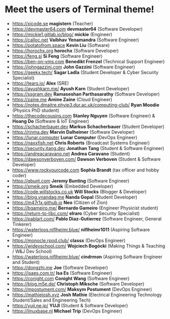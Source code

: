 # Meet the users of Terminal theme!
- https://xicode.se **magistern** (Teacher)
- https://devmaster64.com **devmaster64** (Software Developer)
- https://mickie1.gitlab.io/blog/ **mickie** (Engineer)
- https://calloc.net **Vaibhav Yenamandra** (Software Engineer)
- https://potatofrom.space **Kevin Liu** (Software)
- https://horochx.org **horochx** (Software Developer)
- https://feng.si **Si Feng** (Software Engineer)
- https://ben-on-vms.com **Benedikt Frenzel** (Technical Support Engineer)
- https://johngazzini.com **John Gazzini** (Software Engineer)
- https://geekx.tech/ **Sagar Ladla** (Student Developer & Cyber Security Specialist)
- https://tears.io/ **Alex** (SRE)
- https://ayushkarn.me/ **Ayush Karn** (Student Developer)
- https://ssgram.dev **Ramaseshan Parthasarathy** (Software Developer)
- https://zaine.me **Amine Zaine** (Cloud Engineer)
- https://notes.dmaitre.phyip3.dur.ac.uk/computing-club/ **Ryan Moodie** (Physics PhD student)
- https://thecodecousins.com **Stanley Nguyen** (Software Engineer) & **Hoang Do** (Software & IoT Engineer)
- https://schacherbauer.dev **Markus Schacherbauer** (Student Developer)
- https://rinma.dev **Marvin Dalheimer** (Software Developer)
- https://lunar.computer **Lunar Computer** (DevOps Engineer)
- https://naxxfish.net **Chris Roberts** (Broadcast Systems Engineer)
- https://security.jtang.dev **Jonathan Tang** (Student & Software Engineer)
- https://andreacaravano.net **Andrea Caravano** (Student)
- https://dawsonverboven.com/ **Dawson Verboven** (Student & Software Developer)
- https://www.rockyourcode.com **Sophia Brandt** (tax officer and hobby coder)
- https://qbunt.com **Jeremy Bunting** (Software Engineer)
- https://smeik.org **Smeik** (Embedded Developer)
- https://code.willstocks.co.uk **Will Stocks** (Blogger & Developer)
- https://blog.vnandag.me **Nanda Gopal** (Student Developer)
- https://m47r1x.github.io **Neo** (Citizen of Zion)
- https://bgameiro.me/ **Bernardo Gameiro** (Engineer Physicist student)
- https://return-to-libc.com/ **elraro** (Cyber Security Specialist)
- https://pablart.com/ **Pablo Diaz-Gutierrez** (Software Engineer, General Tinkerer)
- https://waterloos.niflheimr.blue/ **niflheimr1011** (Aspiring Software Engineer)
- https://monocle.rpod.club/ **classx** (DevOps Engineer)
- https://wjdevschool.com/ **Wojciech Bogócki** (Making Things & Teaching / W&J Dev School)
- https://waterloos.niflheimr.blue/ **cindrmon** (Aspiring Software Engineer and Student)
- https://dongzhi.me **Joe** (Software Developer)
- https://isaes.com.tr/ **Isa Es** (Software Engineer)
- https://conight.com **Conight Wang** (Software Engineer)
- https://blog.m5e.de/ **Christoph Miksche** (Software Developer)
- https://mpostument.com/ **Maksym Postument** (DevOps Engineer)
- https://mathiejosh.xyz **Josh Mathie** (Electrical Engineering Technology Student/Sales and Engineering Tech)
- https://yuji.ne.jp/ **YUJI** (Student & Software Developer)
- https://linuxbase.nl **Michael Trip** (DevOps Engineer)

<!--
 TEMPLATE:

 - https://radoslawkoziel.pl **Radek Kozieł** (Software Designer and Developer)

 -->

